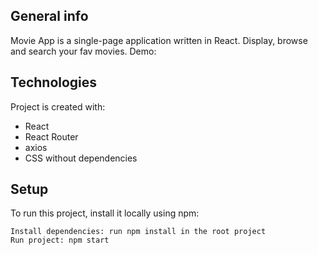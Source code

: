 ## General info

Movie App is a single-page application written in React.
Display, browse and search your fav movies.
Demo:

## Technologies

Project is created with:

- React
- React Router
- axios
- CSS without dependencies

## Setup

To run this project, install it locally using npm:

```
Install dependencies: run npm install in the root project
Run project: npm start
```
